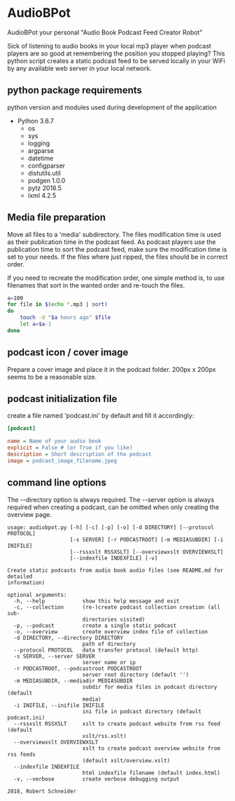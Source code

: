 # AudioBPot

AudioBPot your personal "Audio Book Podcast Feed Creator Robot"

Sick of listening to audio books in your local mp3 player when podcast players
are so good at remembering the position you stopped playing? This python script
creates a static podcast feed to be served locally in your WiFi by any
available web server in your local network.

## python package requirements

python version and modules used during development of the application

* Python 3.6.7
  * os
  * sys
  * logging
  * argparse
  * datetime
  * configparser
  * distutils.util
  * podgen 1.0.0
  * pytz 2018.5
  * lxml 4.2.5

## Media file preparation

Move all files to a 'media' subdirectory. The files modification time is used
as their publication time in the podcast feed. As podcast players use the
publication time to sort the podcast feed, make sure the modification time is
set to your needs. If the files where just ripped, the files should be in
correct order.

If you need to recreate the modification order, one simple method is, to use filenames that sort in the wanted order and re-touch the files.

```bash
a=100
for file in $(echo *.mp3 | sort)
do
	touch -d "$a hours ago" $file
	let a=$a-1
done
```

## podcast icon / cover image

Prepare a cover image and place it in the podcast folder. 200px x 200px seems
to be a reasonable size.

## podcast initialization file

create a file named 'podcast.ini' by default and fill it accordingly:

```ini
[podcast]

name = Name of your audio book
explicit = False # (or True if you like)
description = Short description of the podcast
image = podcast_image_filename.jpeg
```

## command line options

The --directory option is always required. The --server option is always
required when creating a podcast, can be omitted when only creating the
overview page.

```
usage: audiobpot.py [-h] [-c] [-p] [-o] [-d DIRECTORY] [--protocol PROTOCOL]
                    [-s SERVER] [-r PODCASTROOT] [-m MEDIASUBDIR] [-i INIFILE]
                    [--rssxslt RSSXSLT] [--overviewxslt OVERVIEWXSLT]
                    [--indexfile INDEXFILE] [-v]

Create static podcasts from audio book audio files (see README.md for detailed
information)

optional arguments:
  -h, --help            show this help message and exit
  -c, --collection      (re-)create podcast collection creation (all sub-
                        directories visited)
  -p, --podcast         create a single static podcast
  -o, --overview        create overview index file of collection
  -d DIRECTORY, --directory DIRECTORY
                        path of directory
  --protocol PROTOCOL   data transfer protocol (default http)
  -s SERVER, --server SERVER
                        server name or ip
  -r PODCASTROOT, --podcastroot PODCASTROOT
                        server root directory (default '')
  -m MEDIASUBDIR, --mediadir MEDIASUBDIR
                        subdir for media files in podcast directory (default
                        media)
  -i INIFILE, --inifile INIFILE
                        ini file in podcast directory (default podcast.ini)
  --rssxslt RSSXSLT     xslt to create podcast website from rss feed (default
                        xslt/rss.xslt)
  --overviewxslt OVERVIEWXSLT
                        xslt to create podcast overview website from rss feeds
                        (default xslt/overview.xslt)
  --indexfile INDEXFILE
                        html indexfile filename (default index.html)
  -v, --verbose         create verbose debugging output

2018, Robert Schneider

```
